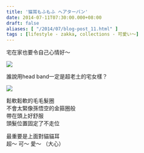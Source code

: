 ```yaml
---
title: '猫耳もふもふ ヘアターバン'
date: 2014-07-11T07:30:00.000+08:00
draft: false
aliases: [ "/2014/07/blog-post_11.html" ]
tags : [lifestyle - zakka, collections - 可愛い〜]
---
```


宅在家也要令自己心情好～  

[![](https://1.bp.blogspot.com/-axl1w9svXZY/XEM5zPFnmbI/AAAAAAAAF6U/Nbqbq3graqgZgS2FvZNPbMv6Cf4PxGTbgCLcBGAs/s640/14584718542_3680578246_z.jpg)](https://1.bp.blogspot.com/-axl1w9svXZY/XEM5zPFnmbI/AAAAAAAAF6U/Nbqbq3graqgZgS2FvZNPbMv6Cf4PxGTbgCLcBGAs/s1600/14584718542_3680578246_z.jpg)

誰說用head band一定是超老土的宅女樣？  

[![](https://2.bp.blogspot.com/-EygY8VONeUE/XEM590nCbwI/AAAAAAAAF6c/8Icw88QdnQsLTS9zMDfiUvIkTSA7C6kVACLcBGAs/s640/14583613394_3569243d4f_z.jpg)](https://2.bp.blogspot.com/-EygY8VONeUE/XEM590nCbwI/AAAAAAAAF6c/8Icw88QdnQsLTS9zMDfiUvIkTSA7C6kVACLcBGAs/s1600/14583613394_3569243d4f_z.jpg)

鬆軟鬆軟的毛毛髮圈  
不會太緊像孫悟空的金箍圈般  
帶在頭上好舒服  
頭髮位置固定了不走位  
  
最重要是上面對貓貓耳  
超～ 可～ 愛～ （大心）